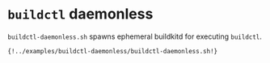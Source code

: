 # `buildctl` daemonless

`buildctl-daemonless.sh` spawns ephemeral buildkitd for executing `buildctl`.

```sh title="buildctl-daemonless.sh"
{!../examples/buildctl-daemonless/buildctl-daemonless.sh!}
```

